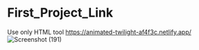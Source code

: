  
# First_Project_Link
Use only HTML tool
https://animated-twilight-af4f3c.netlify.app/
![Screenshot (191)](https://user-images.githubusercontent.com/112082808/188301068-0c56fc64-ebff-4d1c-ac11-1434346d3ca9.png)
